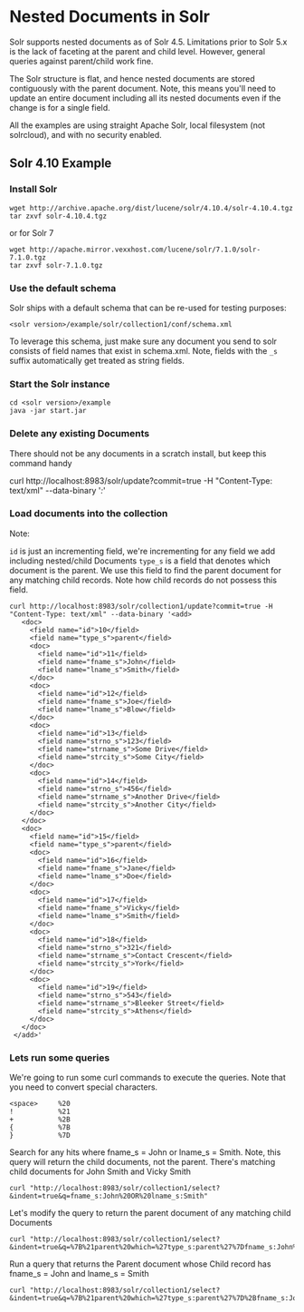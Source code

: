 # Nested Documents in Solr

Solr supports nested documents as of Solr 4.5.  Limitations prior to Solr 5.x is the lack of faceting at the parent and child level. However, general queries against parent/child work fine.

The Solr structure is flat, and hence nested documents are stored contiguously with the parent document. Note, this means you'll need to update an entire document including all its nested documents even if the change is for a single field.

All the examples are using straight Apache Solr, local filesystem (not solrcloud), and with no security enabled.

## Solr 4.10 Example

### Install Solr

```
wget http://archive.apache.org/dist/lucene/solr/4.10.4/solr-4.10.4.tgz
tar zxvf solr-4.10.4.tgz
```

or for Solr 7

```
wget http://apache.mirror.vexxhost.com/lucene/solr/7.1.0/solr-7.1.0.tgz
tar zxvf solr-7.1.0.tgz
```

### Use the default schema

Solr ships with a default schema that can be re-used for testing purposes:

```
<solr version>/example/solr/collection1/conf/schema.xml
```

To leverage this schema, just make sure any document you send to solr consists of field names that exist in schema.xml.   Note, fields with the `_s` suffix automatically get treated as string fields.

### Start the Solr instance

```
cd <solr version>/example
java -jar start.jar
```

### Delete any existing Documents

There should not be any documents in a scratch install, but keep this command handy

 curl http://localhost:8983/solr/update?commit=true -H "Content-Type: text/xml" --data-binary '<delete><query>*:*</query></delete>'

### Load documents into the collection

Note:

`id` is just an incrementing field, we're incrementing for any field we add including nested/child Documents
`type_s` is a field that denotes which document is the parent. We use this field to find the parent document for any matching child records. Note how child records do not possess this field.


```
curl http://localhost:8983/solr/collection1/update?commit=true -H "Content-Type: text/xml" --data-binary '<add>
   <doc>
     <field name="id">10</field>
     <field name="type_s">parent</field>
     <doc>
       <field name="id">11</field>
       <field name="fname_s">John</field>
       <field name="lname_s">Smith</field>
     </doc>
     <doc>
       <field name="id">12</field>
       <field name="fname_s">Joe</field>
       <field name="lname_s">Blow</field>
     </doc>
     <doc>
       <field name="id">13</field>
       <field name="strno_s">123</field>
       <field name="strname_s">Some Drive</field>
       <field name="strcity_s">Some City</field>
     </doc>
     <doc>
       <field name="id">14</field>
       <field name="strno_s">456</field>
       <field name="strname_s">Another Drive</field>
       <field name="strcity_s">Another City</field>
     </doc>
   </doc>
   <doc>
     <field name="id">15</field>
     <field name="type_s">parent</field>
     <doc>
       <field name="id">16</field>
       <field name="fname_s">Jane</field>
       <field name="lname_s">Doe</field>
     </doc>
     <doc>
       <field name="id">17</field>
       <field name="fname_s">Vicky</field>
       <field name="lname_s">Smith</field>
     </doc>
     <doc>
       <field name="id">18</field>
       <field name="strno_s">321</field>
       <field name="strname_s">Contact Crescent</field>
       <field name="strcity_s">York</field>
     </doc>
     <doc>
       <field name="id">19</field>
       <field name="strno_s">543</field>
       <field name="strname_s">Bleeker Street</field>
       <field name="strcity_s">Athens</field>
     </doc>
   </doc>
 </add>'
```

### Lets run some queries

We're going to run some curl commands to execute the queries. Note that you need to convert special characters.

```
<space>     %20
!           %21
+           %2B
{           %7B
}           %7D
```
Search for any hits where fname_s = John or lname_s = Smith.
Note, this query will return the child documents, not the parent.  There's matching child documents for John Smith and Vicky Smith

```
curl "http://localhost:8983/solr/collection1/select?&indent=true&q=fname_s:John%20OR%20lname_s:Smith"
```

Let's modify the query to return the parent document of any matching child Documents

```
curl "http://localhost:8983/solr/collection1/select?&indent=true&q=%7B%21parent%20which=%27type_s:parent%27%7Dfname_s:John%20OR%20lname_s:Smith"
```

Run a query that returns the Parent document whose Child record has fname_s = John and lname_s = Smith

```
curl "http://localhost:8983/solr/collection1/select?&indent=true&q=%7B%21parent%20which=%27type_s:parent%27%7D%2Bfname_s:John%20%2Blname_s:Smith"
```
